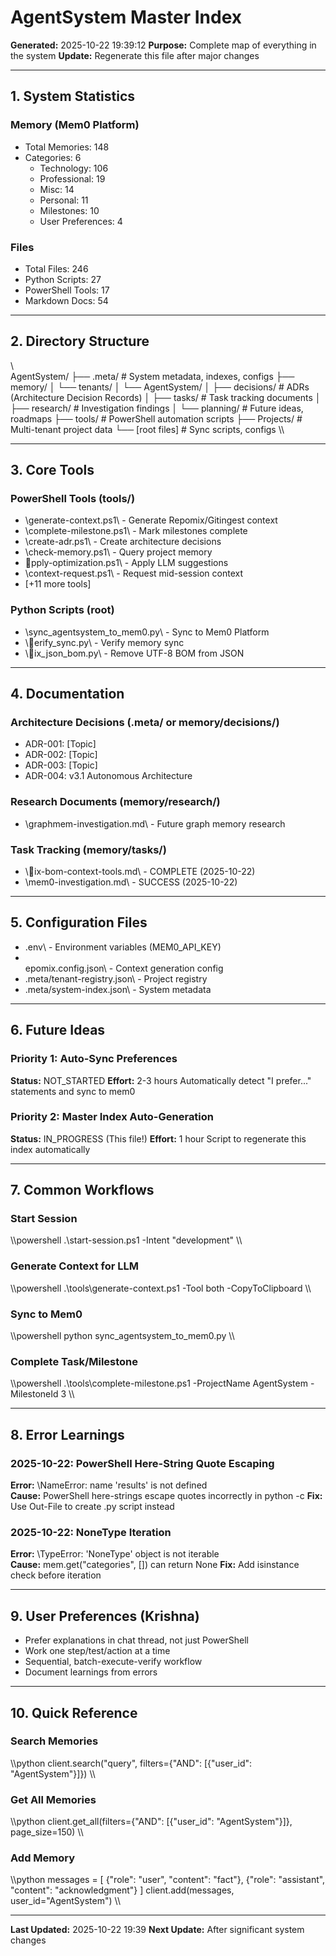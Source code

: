﻿# AgentSystem Master Index

**Generated:** 2025-10-22 19:39:12
**Purpose:** Complete map of everything in the system
**Update:** Regenerate this file after major changes

---

## 1. System Statistics

### Memory (Mem0 Platform)
- Total Memories: 148
- Categories: 6
  - Technology: 106
  - Professional: 19
  - Misc: 14
  - Personal: 11
  - Milestones: 10
  - User Preferences: 4

### Files
- Total Files: 246
- Python Scripts: 27
- PowerShell Tools: 17
- Markdown Docs: 54

---

## 2. Directory Structure

\\\
AgentSystem/
├── .meta/                    # System metadata, indexes, configs
├── memory/
│   └── tenants/
│       └── AgentSystem/
│           ├── decisions/    # ADRs (Architecture Decision Records)
│           ├── tasks/        # Task tracking documents
│           ├── research/     # Investigation findings
│           └── planning/     # Future ideas, roadmaps
├── tools/                    # PowerShell automation scripts
├── Projects/                 # Multi-tenant project data
└── [root files]             # Sync scripts, configs
\\\

---

## 3. Core Tools

### PowerShell Tools (tools/)
- \generate-context.ps1\ - Generate Repomix/Gitingest context
- \complete-milestone.ps1\ - Mark milestones complete
- \create-adr.ps1\ - Create architecture decisions
- \check-memory.ps1\ - Query project memory
- \pply-optimization.ps1\ - Apply LLM suggestions
- \context-request.ps1\ - Request mid-session context
- [+11 more tools]

### Python Scripts (root)
- \sync_agentsystem_to_mem0.py\ - Sync to Mem0 Platform
- \erify_sync.py\ - Verify memory sync
- \ix_json_bom.py\ - Remove UTF-8 BOM from JSON

---

## 4. Documentation

### Architecture Decisions (.meta/ or memory/decisions/)
- ADR-001: [Topic]
- ADR-002: [Topic]
- ADR-003: [Topic]
- ADR-004: v3.1 Autonomous Architecture

### Research Documents (memory/research/)
- \graphmem-investigation.md\ - Future graph memory research

### Task Tracking (memory/tasks/)
- \ix-bom-context-tools.md\ - COMPLETE (2025-10-22)
- \mem0-investigation.md\ - SUCCESS (2025-10-22)

---

## 5. Configuration Files

- \.env\ - Environment variables (MEM0_API_KEY)
- \epomix.config.json\ - Context generation config
- \.meta/tenant-registry.json\ - Project registry
- \.meta/system-index.json\ - System metadata

---

## 6. Future Ideas

### Priority 1: Auto-Sync Preferences
**Status:** NOT_STARTED
**Effort:** 2-3 hours
Automatically detect "I prefer..." statements and sync to mem0

### Priority 2: Master Index Auto-Generation
**Status:** IN_PROGRESS (This file!)
**Effort:** 1 hour
Script to regenerate this index automatically

---

## 7. Common Workflows

### Start Session
\\\powershell
.\start-session.ps1 -Intent "development"
\\\

### Generate Context for LLM
\\\powershell
.\tools\generate-context.ps1 -Tool both -CopyToClipboard
\\\

### Sync to Mem0
\\\powershell
python sync_agentsystem_to_mem0.py
\\\

### Complete Task/Milestone
\\\powershell
.\tools\complete-milestone.ps1 -ProjectName AgentSystem -MilestoneId 3
\\\

---

## 8. Error Learnings

### 2025-10-22: PowerShell Here-String Quote Escaping
**Error:** \NameError: name 'results' is not defined\
**Cause:** PowerShell here-strings escape quotes incorrectly in python -c
**Fix:** Use Out-File to create .py script instead

### 2025-10-22: NoneType Iteration
**Error:** \TypeError: 'NoneType' object is not iterable\
**Cause:** mem.get("categories", []) can return None
**Fix:** Add isinstance check before iteration

---

## 9. User Preferences (Krishna)

- Prefer explanations in chat thread, not just PowerShell
- Work one step/test/action at a time
- Sequential, batch-execute-verify workflow
- Document learnings from errors

---

## 10. Quick Reference

### Search Memories
\\\python
client.search("query", filters={"AND": [{"user_id": "AgentSystem"}]})
\\\

### Get All Memories
\\\python
client.get_all(filters={"AND": [{"user_id": "AgentSystem"}]}, page_size=150)
\\\

### Add Memory
\\\python
messages = [
    {"role": "user", "content": "fact"},
    {"role": "assistant", "content": "acknowledgment"}
]
client.add(messages, user_id="AgentSystem")
\\\

---

**Last Updated:** 2025-10-22 19:39
**Next Update:** After significant system changes
